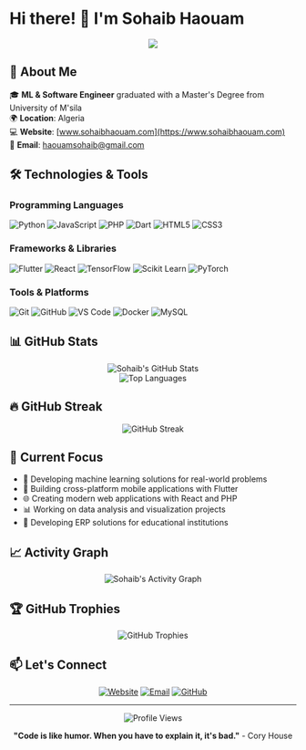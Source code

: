 # Hi there! 👋 I'm Sohaib Haouam

<div align="center">
  <img src="https://readme-typing-svg.herokuapp.com/?lines=ML+%26+Software+Engineer;Master's+Graduate+in+Computer+Science;Full+Stack+Developer;Machine+Learning+Enthusiast;&center=true&width=380&height=50">
</div>

## 🚀 About Me

🎓 **ML & Software Engineer** graduated with a Master's Degree from University of M'sila  
🌍 **Location**: Algeria  
💻 **Website**: [www.sohaibhaouam.com](https://www.sohaibhaouam.com)  
📧 **Email**: haouamsohaib@gmail.com  

## 🛠️ Technologies & Tools

### Programming Languages
![Python](https://img.shields.io/badge/-Python-3776AB?style=flat-square&logo=Python&logoColor=white)
![JavaScript](https://img.shields.io/badge/-JavaScript-F7DF1E?style=flat-square&logo=javascript&logoColor=black)
![PHP](https://img.shields.io/badge/-PHP-777BB4?style=flat-square&logo=php&logoColor=white)
![Dart](https://img.shields.io/badge/-Dart-0175C2?style=flat-square&logo=dart&logoColor=white)
![HTML5](https://img.shields.io/badge/-HTML5-E34F26?style=flat-square&logo=html5&logoColor=white)
![CSS3](https://img.shields.io/badge/-CSS3-1572B6?style=flat-square&logo=css3&logoColor=white)

### Frameworks & Libraries
![Flutter](https://img.shields.io/badge/-Flutter-02569B?style=flat-square&logo=flutter&logoColor=white)
![React](https://img.shields.io/badge/-React-61DAFB?style=flat-square&logo=react&logoColor=black)
![TensorFlow](https://img.shields.io/badge/-TensorFlow-FF6F00?style=flat-square&logo=tensorflow&logoColor=white)
![Scikit Learn](https://img.shields.io/badge/-Scikit%20Learn-F7931E?style=flat-square&logo=scikit-learn&logoColor=white)
![PyTorch](https://img.shields.io/badge/-PyTorch-EE4C2C?style=flat-square&logo=pytorch&logoColor=white)

### Tools & Platforms
![Git](https://img.shields.io/badge/-Git-F05032?style=flat-square&logo=git&logoColor=white)
![GitHub](https://img.shields.io/badge/-GitHub-181717?style=flat-square&logo=github&logoColor=white)
![VS Code](https://img.shields.io/badge/-VS%20Code-007ACC?style=flat-square&logo=visual-studio-code&logoColor=white)
![Docker](https://img.shields.io/badge/-Docker-2496ED?style=flat-square&logo=docker&logoColor=white)
![MySQL](https://img.shields.io/badge/-MySQL-4479A1?style=flat-square&logo=mysql&logoColor=white)

## 📊 GitHub Stats

<div align="center">
  <img src="https://github-readme-stats.vercel.app/api?username=SohaibHaouam&show_icons=true&theme=radical" alt="Sohaib's GitHub Stats" />
</div>

<div align="center">
  <img src="https://github-readme-stats.vercel.app/api/top-langs/?username=SohaibHaouam&layout=compact&theme=radical" alt="Top Languages" />
</div>

## 🔥 GitHub Streak

<div align="center">
  <img src="https://github-readme-streak-stats.herokuapp.com/?user=SohaibHaouam&theme=radical" alt="GitHub Streak" />
</div>

## 🎯 Current Focus

- 🔬 Developing machine learning solutions for real-world problems
- 📱 Building cross-platform mobile applications with Flutter
- 🌐 Creating modern web applications with React and PHP
- 📊 Working on data analysis and visualization projects
- 🏫 Developing ERP solutions for educational institutions

## 📈 Activity Graph

<div align="center">
  <img src="https://github-readme-activity-graph.vercel.app/graph?username=SohaibHaouam&theme=react-dark" alt="Sohaib's Activity Graph" />
</div>

## 🏆 GitHub Trophies

<div align="center">
  <img src="https://github-profile-trophy.vercel.app/?username=SohaibHaouam&theme=radical&row=1&column=6" alt="GitHub Trophies" />
</div>

## 📫 Let's Connect

<div align="center">
  
[![Website](https://img.shields.io/badge/Website-FF7139?style=for-the-badge&logo=Firefox-Browser&logoColor=white)](https://www.sohaibhaouam.com)
[![Email](https://img.shields.io/badge/Email-D14836?style=for-the-badge&logo=gmail&logoColor=white)](mailto:haouamsohaib@gmail.com)
[![GitHub](https://img.shields.io/badge/GitHub-100000?style=for-the-badge&logo=github&logoColor=white)](https://github.com/SohaibHaouam)

</div>

---

<div align="center">
  <img src="https://komarev.com/ghpvc/?username=SohaibHaouam&color=brightgreen" alt="Profile Views" />
</div>

<div align="center">
  
**"Code is like humor. When you have to explain it, it's bad."** - Cory House

</div>